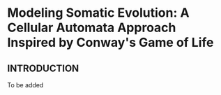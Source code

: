 # Modeling Somatic Evolution: A Cellular Automata Approach Inspired by Conway's Game of Life
## INTRODUCTION
To be added
